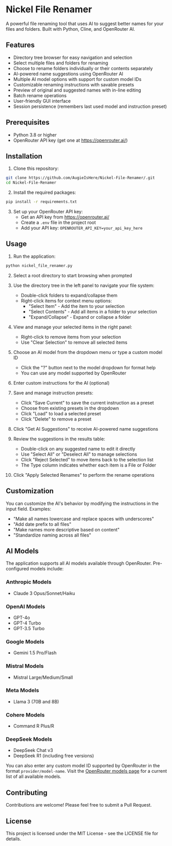 # Nickel File Renamer

A powerful file renaming tool that uses AI to suggest better names for your files and folders. Built with Python, Cline, and OpenRouter AI.

## Features

- Directory tree browser for easy navigation and selection
- Select multiple files and folders for renaming
- Choose to rename folders individually or their contents separately
- AI-powered name suggestions using OpenRouter AI
- Multiple AI model options with support for custom model IDs
- Customizable renaming instructions with savable presets
- Preview of original and suggested names with in-line editing
- Batch rename operations
- User-friendly GUI interface
- Session persistence (remembers last used model and instruction preset)

## Prerequisites

- Python 3.8 or higher
- OpenRouter API key (get one at https://openrouter.ai/)

## Installation

1. Clone this repository:
```bash
git clone https://github.com/AugieIsHere/Nickel-File-Renamer/.git
cd Nickel-File-Renamer
```

2. Install the required packages:
```bash
pip install -r requirements.txt
```

3. Set up your OpenRouter API key:
   - Get an API key from https://openrouter.ai/
   - Create a `.env` file in the project root
   - Add your API key: `OPENROUTER_API_KEY=your_api_key_here`

## Usage

1. Run the application:
```bash
python nickel_file_renamer.py
```

2. Select a root directory to start browsing when prompted

3. Use the directory tree in the left panel to navigate your file system:
   - Double-click folders to expand/collapse them
   - Right-click items for context menu options:
     - "Select Item" - Add the item to your selection
     - "Select Contents" - Add all items in a folder to your selection
     - "Expand/Collapse" - Expand or collapse a folder

4. View and manage your selected items in the right panel:
   - Right-click to remove items from your selection
   - Use "Clear Selection" to remove all selected items

5. Choose an AI model from the dropdown menu or type a custom model ID
   - Click the "?" button next to the model dropdown for format help
   - You can use any model supported by OpenRouter

6. Enter custom instructions for the AI (optional)

7. Save and manage instruction presets:
   - Click "Save Current" to save the current instruction as a preset
   - Choose from existing presets in the dropdown
   - Click "Load" to load a selected preset
   - Click "Delete" to remove a preset

8. Click "Get AI Suggestions" to receive AI-powered name suggestions

9. Review the suggestions in the results table:
   - Double-click on any suggested name to edit it directly
   - Use "Select All" or "Deselect All" to manage selections
   - Click "Reject Selected" to move items back to the selection list
   - The Type column indicates whether each item is a File or Folder

10. Click "Apply Selected Renames" to perform the rename operations

## Customization

You can customize the AI's behavior by modifying the instructions in the input field. Examples:
- "Make all names lowercase and replace spaces with underscores"
- "Add date prefix to all files"
- "Make names more descriptive based on content"
- "Standardize naming across all files"

## AI Models

The application supports all AI models available through OpenRouter. Pre-configured models include:

### Anthropic Models
- Claude 3 Opus/Sonnet/Haiku

### OpenAI Models
- GPT-4o
- GPT-4 Turbo
- GPT-3.5 Turbo

### Google Models
- Gemini 1.5 Pro/Flash

### Mistral Models
- Mistral Large/Medium/Small

### Meta Models
- Llama 3 (70B and 8B)

### Cohere Models
- Command R Plus/R

### DeepSeek Models
- DeepSeek Chat v3
- DeepSeek R1 (including free versions)

You can also enter any custom model ID supported by OpenRouter in the format `provider/model-name`. Visit the [OpenRouter models page](https://openrouter.ai/models) for a current list of all available models.

## Contributing

Contributions are welcome! Please feel free to submit a Pull Request.

## License

This project is licensed under the MIT License - see the LICENSE file for details.
